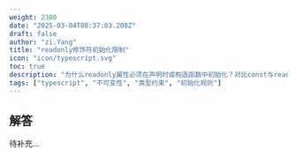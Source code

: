 ```yaml
---
weight: 2300
date: "2025-03-04T08:37:03.208Z"
draft: false
author: "zi.Yang"
title: "readonly修饰符初始化限制"
icon: "icon/typescript.svg"
toc: true
description: "为什么readonly属性必须在声明时或构造函数中初始化？对比const与readonly的差异，说明readonly在接口/类型别名中的运行时不可变性保障"
tags: ["typescript", "不可变性", "类型约束", "初始化规则"]
---
```


## 解答

待补充...
